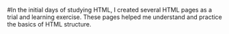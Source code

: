 #In the initial days of studying HTML, I created several HTML pages as a trial and learning exercise. These pages helped me understand  and practice the basics of HTML structure.
